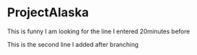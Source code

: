 # ProjectAlaska

This is funny I am looking for the line I entered 20minutes before

This is the second line I added after branching
